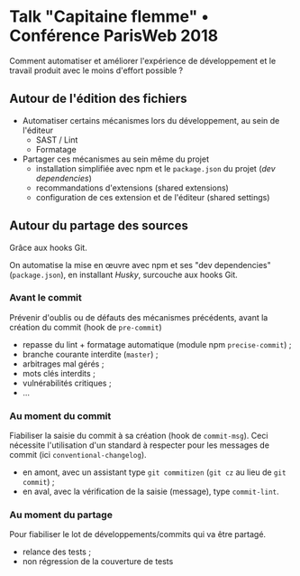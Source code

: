 # Talk "Capitaine flemme" • Conférence ParisWeb 2018

Comment automatiser et améliorer l'expérience de développement et le travail produit avec le moins d'effort possible ?

## Autour de l'édition des fichiers

- Automatiser certains mécanismes lors du développement, au sein de l'éditeur
  - SAST / Lint
  - Formatage
- Partager ces mécanismes au sein même du projet
  - installation simplifiée avec npm et le `package.json` du projet (_dev dependencies_)
  - recommandations d'extensions (shared extensions)
  - configuration de ces extension et de l'éditeur (shared settings)

## Autour du partage des sources

Grâce aux hooks Git.

On automatise la mise en œuvre avec npm et ses "dev dependencies" (`package.json`), en installant _Husky_, surcouche aux hooks Git.

### Avant le commit

Prévenir d'oublis ou de défauts des mécanismes précédents, avant la création du commit (hook de `pre-commit`)

- repasse du lint + formatage automatique (module npm `precise-commit`) ;
- branche courante interdite (`master`) ;
- arbitrages mal gérés ;
- mots clés interdits ;
- vulnérabilités critiques ;
- …

### Au moment du commit

Fiabiliser la saisie du commit à sa création (hook de `commit-msg`).
Ceci nécessite l'utilisation d'un standard à respecter pour les messages de commit (ici `conventional-changelog`).

- en amont, avec un assistant type `git commitizen` (`git cz` au lieu de `git commit`) ;
- en aval, avec la vérification de la saisie (message), type `commit-lint`.

### Au moment du partage

Pour fiabiliser le lot de développements/commits qui va être partagé.

- relance des tests ;
- non régression de la couverture de tests
